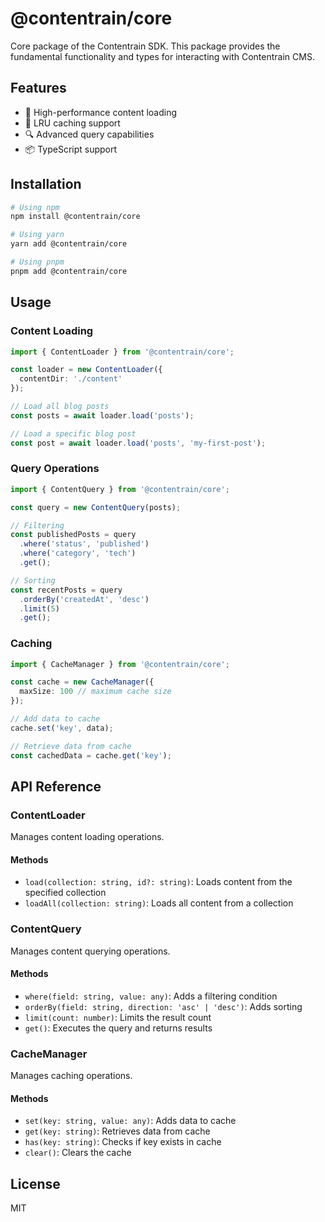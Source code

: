 # @contentrain/core

Core package of the Contentrain SDK. This package provides the fundamental functionality and types for interacting with Contentrain CMS.

## Features

- 🚀 High-performance content loading
- 💾 LRU caching support
- 🔍 Advanced query capabilities
- 📦 TypeScript support

## Installation

```bash
# Using npm
npm install @contentrain/core

# Using yarn
yarn add @contentrain/core

# Using pnpm
pnpm add @contentrain/core
```

## Usage

### Content Loading

```typescript
import { ContentLoader } from '@contentrain/core';

const loader = new ContentLoader({
  contentDir: './content'
});

// Load all blog posts
const posts = await loader.load('posts');

// Load a specific blog post
const post = await loader.load('posts', 'my-first-post');
```

### Query Operations

```typescript
import { ContentQuery } from '@contentrain/core';

const query = new ContentQuery(posts);

// Filtering
const publishedPosts = query
  .where('status', 'published')
  .where('category', 'tech')
  .get();

// Sorting
const recentPosts = query
  .orderBy('createdAt', 'desc')
  .limit(5)
  .get();
```

### Caching

```typescript
import { CacheManager } from '@contentrain/core';

const cache = new CacheManager({
  maxSize: 100 // maximum cache size
});

// Add data to cache
cache.set('key', data);

// Retrieve data from cache
const cachedData = cache.get('key');
```

## API Reference

### ContentLoader

Manages content loading operations.

#### Methods

- `load(collection: string, id?: string)`: Loads content from the specified collection
- `loadAll(collection: string)`: Loads all content from a collection

### ContentQuery

Manages content querying operations.

#### Methods

- `where(field: string, value: any)`: Adds a filtering condition
- `orderBy(field: string, direction: 'asc' | 'desc')`: Adds sorting
- `limit(count: number)`: Limits the result count
- `get()`: Executes the query and returns results

### CacheManager

Manages caching operations.

#### Methods

- `set(key: string, value: any)`: Adds data to cache
- `get(key: string)`: Retrieves data from cache
- `has(key: string)`: Checks if key exists in cache
- `clear()`: Clears the cache

## License

MIT
